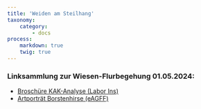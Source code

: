 ```yaml
---
title: 'Weiden am Steilhang'
taxonomy:
    category:
        - docs
process:
    markdown: true
    twig: true
---
```


### Linksammlung zur Wiesen-Flurbegehung 01.05.2024:
- [Broschüre KAK-Analyse (Labor Ins)](https://www.laborins.ch/wp-content/uploads/2021/01/Kationenaustauschkapazitaet_Broschuere.pdf)
- [Artporträt Borstenhirse (eAGFF)](https://www.eagff.ch/wiesenpflanzen-kennen/graeser/artspezifische-merkmale/borstenhirse-graugruene#:~:text=Die%20Borstenhirse%20ist%20urspr%C3%BCnglich%20ein,besonders%20an%20milden%2C%20n%C3%A4hrstoffreichen%20Standorten.)